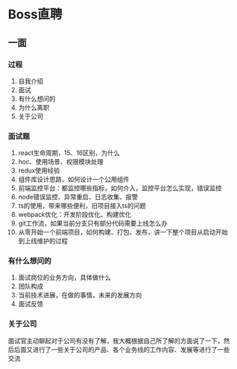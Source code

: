 # Boss直聘

## 一面
### 过程

1. 自我介绍
2. 面试
3. 有什么想问的
4. 为什么离职
5. 关于公司

### 面试题

1. react生命周期，15、16区别，为什么
2. hoc、使用场景、权限模块处理
3. redux使用经验
4. 组件库设计思路，如何设计一个公用组件
5. 前端监控平台：都监控哪些指标，如何介入，监控平台怎么实现，错误监控
6. node错误监控、异常重启、日志收集、报警
7. ts的使用，带来哪些便利，旧项目接入ts的问题
8. webpack优化：开发阶段优化、构建优化
9.  git工作流，如果当前分支只有部分代码需要上线怎么办
10. 从零开始一个前端项目，如何构建、打包、发布，讲一下整个项目从启动开始到上线维护的过程

### 有什么想问的

1. 面试岗位的业务方向，具体做什么
2. 团队构成
3. 当前技术进展，在做的事情，未来的发展方向
4. 面试反馈

### 关于公司

面试官主动聊起对于公司有没有了解，我大概根据自己所了解的方面说了一下，然后后面又进行了一些关于公司的产品、各个业务线的工作内容、发展等进行了一些交流